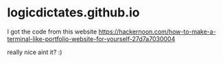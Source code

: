 # logicdictates.github.io

I got the code from this website https://hackernoon.com/how-to-make-a-terminal-like-portfolio-website-for-yourself-27d7a7030004

really nice aint it? :) 
